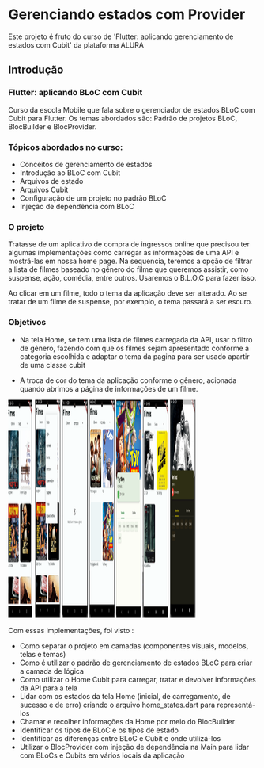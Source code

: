 # Gerenciando estados com Provider
Este projeto é fruto do curso de 'Flutter: aplicando gerenciamento de estados com Cubit' da plataforma ALURA

## Introdução

### Flutter: aplicando BLoC com Cubit
 
  Curso da escola Mobile que fala sobre o gerenciador de estados BLoC com Cubit para Flutter. Os temas abordados são: Padrão de projetos BLoC, BlocBuilder e BlocProvider. 

### Tópicos abordados no curso:

- Conceitos de gerenciamento de estados
- Introdução ao BLoC com Cubit
- Arquivos de estado
- Arquivos Cubit
- Configuração de um projeto no padrão BLoC
- Injeção de dependência com BLoC

### O projeto

Tratasse de um aplicativo de compra de ingressos online que precisou ter algumas implementações como carregar as informações de uma API e mostrá-las em nossa home page. Na sequencia, teremos a opção de filtrar a lista de filmes baseado no gênero do filme que queremos assistir, como suspense, ação, comédia, entre outros. Usaremos o B.L.O.C para fazer isso.

Ao clicar em um filme, todo o tema da aplicação deve ser alterado. Ao se tratar de um filme de suspense, por exemplo, o tema passará a ser escuro.


### Objetivos
   
  
  - Na tela Home, se tem uma lista de filmes carregada da API, usar o filtro de gênero, fazendo com que os filmes sejam apresentado conforme a categoria escolhida e adaptar o tema da pagina para ser usado apartir de uma classe cubit
  
  - A troca de cor do tema da aplicação conforme o gênero, acionada quando abrimos a página de informações de um filme.

  <img src="info/telas.png" alt="telas" width="380" height="440">

Com essas implementações, foi visto :

 - Como separar o projeto em camadas (componentes visuais, modelos, telas e temas)
 - Como é utilizar o padrão de gerenciamento de estados BLoC para criar a camada de lógica
 - Como utilizar o Home Cubit para carregar, tratar e devolver informações da API para a tela
 - Lidar com os estados da tela Home (inicial, de carregamento, de sucesso e de erro) 
    criando o arquivo home_states.dart para representá-los
 - Chamar e recolher informações da Home por meio do BlocBuilder
 - Identificar os tipos de BLoC e os tipos de estado
 - Identificar as diferenças entre BLoC e Cubit e onde utilizá-los
 - Utilizar o BlocProvider com injeção de dependência na Main para lidar com BLoCs e Cubits em vários locais da aplicação


   
